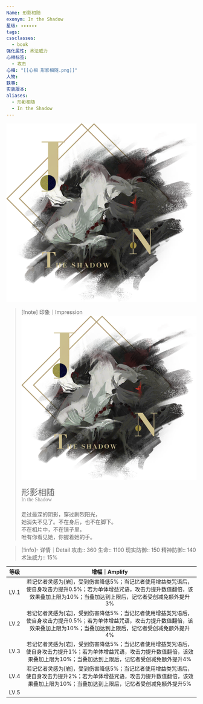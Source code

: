 ```yaml
---
Name: 形影相随
exonym: In the Shadow
星级: ✦✦✦✦✦✦
tags: 
cssclasses:
  - book
强化属性: 术法威力
心相标签:
  - 攻击
心相: "[[心相 形影相随.png]]"
人物: 
轶事: 
实装版本: 
aliases:
  - 形影相随
  - In the Shadow
---
```

![cover](assets/形影相随｜In%20the%20Shadow.assets/心相%20形影相随.png)

> [!note] 印象｜Impression
> ![心相 形影相随|inlL|300](assets/形影相随｜In%20the%20Shadow.assets/心相%20形影相随.png)
> <p style="font-family: '家族宋', sans-serif; font-size: 22px; line-height: 0.75; text-indent: 0;">形影相随<br><span style="font-family: serif; font-size: 14px; color: #888888;">In the Shadow</span></p>
> 
> 走过最深的阴影，穿过剧烈阳光，  
> 她消失不见了。不在身后，也不在脚下。  
> 不在相片中，不在镜子里，  
> 唯有你看见她，你握着她的手。

> [!info]- 详情｜Detail
> 攻击:: 360
> 生命:: 1100
> 现实防御:: 150
> 精神防御:: 140
> 术法威力:: 15%

| 等级 |                        增幅｜Amplify                         |
| :--: | :----------------------------------------------------------: |
| LV.1 | 若记忆者灵感为[岩]，受到伤害降低5%；当记忆者使用增益类咒语后，使自身攻击力提升0.5%；若为单体增益咒语，攻击力提升数值翻倍，该效果叠加上限为10%；当叠加达到上限后，记忆者受创减免额外提升3% |
| LV.2 | 若记忆者灵感为[岩]，受到伤害降低5%；当记忆者使用增益类咒语后，使自身攻击力提升0.5%；若为单体增益咒语，攻击力提升数值翻倍，该效果叠加上限为10%；当叠加达到上限后，记忆者受创减免额外提升4% |
| LV.3 | 若记忆者灵感为[岩]，受到伤害降低5%；当记忆者使用增益类咒语后，使自身攻击力提升1%；若为单体增益咒语，攻击力提升数值翻倍，该效果叠加上限为10%；当叠加达到上限后，记忆者受创减免额外提升4% |
| LV.4 | 若记忆者灵感为[岩]，受到伤害降低5%；当记忆者使用增益类咒语后，使自身攻击力提升2%；若为单体增益咒语，攻击力提升数值翻倍，该效果叠加上限为10%；当叠加达到上限后，记忆者受创减免额外提升5% |
| LV.5 |                                                              |

